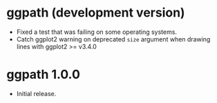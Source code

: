 # ggpath (development version)

* Fixed a test that was failing on some operating systems.
* Catch ggplot2 warning on deprecated `size` argument when drawing lines with ggplot2 >= v3.4.0 

# ggpath 1.0.0

* Initial release.
